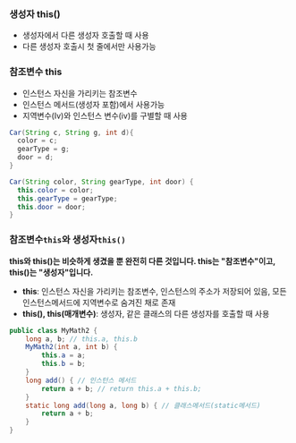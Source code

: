 ### 생성자 this()

- 생성자에서 다른 생성자 호출할 때 사용
- 다른 생성자 호출시 첫 줄에서만 사용가능

### 참조변수 this

- 인스턴스 자신을 가리키는 참조변수
- 인스턴스 메서드(생성자 포함)에서 사용가능
- 지역변수(Iv)와 인스턴스 변수(iv)를 구별할 때 사용 

```java
Car(String c, String g, int d){
  color = c;
  gearType = g; 
  door = d;
}
```

```java
Car(String color, String gearType, int door) {
  this.color = color;
  this.gearType = gearType;
  this.door = door;
}
```

### 참조변수`this`와 생성자`this()`

**this와 this()는 비슷하게 생겼을 뿐 완전히 다른 것입니다. this는 "참조변수"이고, this()는 "생성자"입니다.**

- **this**: 인스턴스 자신을 가리키는 참조변수, 인스턴스의 주소가 저장되어 있음, 모든 인스턴스메서드에 지역변수로 숨겨진 채로 존재
- **this(), this(매개변수)**: 생성자, 같은 클래스의 다른 생성자를 호출할 때 사용

```java
public class MyMath2 {
	long a, b; // this.a, this.b
	MyMath2(int a, int b) {
		this.a = a;
		this.b = b;
	}
	long add() { // 인스턴스 메서드
		return a + b; // return this.a + this.b;
	}
	static long add(long a, long b) { // 클래스메서드(static메서드)
		return a + b;
	}
}
```